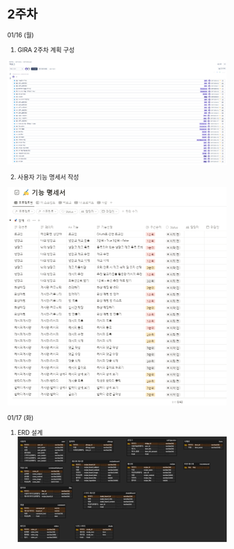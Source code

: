 # 2주차

01/16 (월)

1. GIRA 2주차 계획 구성

![image.png](./image.png)

2. 사용자 기능 명세서 작성

![image-1.png](./image-1.png)


01/17 (화)

1. ERD 설계
![erd.png](./erd.png)